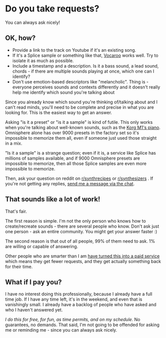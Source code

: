 # Do you take requests?

You can always ask nicely! 

## OK, how?

* Provide a link to the track on Youtube if it's an existing song.
* If it's a Splice sample or something like that, [Vocaroo](https://vocaroo.com) works well. Try to isolate it as much as possible.
* Include a timestamp and a description. Is it a bass sound, a lead sound, chords - if there are multiple sounds playing at once, which one can I identify?
* Don't use emotion-based descriptors like "melancholic". Thing is - everyone perceives sounds and contexts differently and it doesn't really help me identify which sound you're talking about

Since you already know which sound you're thinking of/talking about and I can't read minds, you'll need to be complete and precise in what you are looking for. This is the easiest way to get an answer.

Asking "is it a preset" or "is it a sample" is kind of futile. This only works when you're talking about well-known sounds, such as the [Korg M1's piano](https://www.synthmania.com/m1.htm). Omnisphere alone has over 9000 presets in the factory set so it's impossible to memorize them all, even if someone just used those straight in a mix.

"Is it a sample" is a strange question; even if it is, a service like Splice has millions of samples available, and if 9000 Omnisphere presets are impossible to memorize, then all those Splice samples are even more impossible to memorize.

Then, ask your question on reddit on [r/synthrecipes](https://reddit.com/r/synthrecipes/) or [r/synthesizers](https://www.reddit.com/r/synthesizers/) . If you're not getting any replies, [send me a message via the chat](https://www.reddit.com/user/Instatetragrammaton/).

## That sounds like a lot of work!

That's fair.

The first reason is simple. I'm not the only person who knows how to create/recreate sounds - there are several people who know. Don't ask just one person - ask an entire community. You might get your answer faster :)

The second reason is that out of all people, 99% of them need to ask. 1% are willing or capable of answering.

Other people who are smarter than I am [have turned this into a paid service](https://www.youtube.com/watch?v=auLu8T5s3Ng) which means they get fewer requests, and they get actually something back for their time.

## What if I pay you?

I have no interest doing this professionally, because I already have a full time job. If I have any time left, it's in the weekend, and even that is vanishingly small. I already have a backlog of people who have asked and who I haven't answered yet.

_I do this for free, for fun, as time permits, and on my schedule_. No guarantees, no demands. That said, I'm not going to be offended for asking me or reminding me - since you can always ask nicely.
